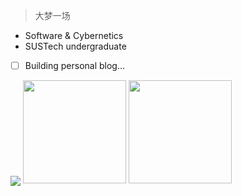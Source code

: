 > 大梦一场
- Software & Cybernetics
- SUSTech undergraduate
  
- [ ] Building personal blog...
    
<p>
<img 
  align="center"
  src="https://github-profile-summary-cards.vercel.app/api/cards/profile-details?username=squarezhong&theme=merko"
  />
<img 
  height=165
  src="https://github-readme-stats.vercel.app/api?username=squarezhong&show_icons=true&count_private=true&theme=merko&rank_icon=github"
  />
<img 
  height=165
  src="https://github-readme-stats.vercel.app/api/top-langs/?username=squarezhong&layout=compact&theme=merko"
  />
<p>
  
<!---
SquareZhong/SquareZhong is a ✨ special ✨ repository because its `README.md` (this file) appears on your GitHub profile.
You can click the Preview link to take a look at your changes.
--->
